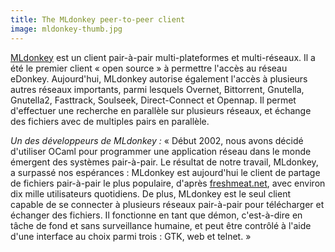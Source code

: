 ```yaml
---
title: The MLdonkey peer-to-peer client
image: mldonkey-thumb.jpg
---
```


[MLdonkey](http://mldonkey.sourceforge.net/Main_Page) est un client pair-à-pair multi-plateformes et multi-réseaux. Il a été le premier client « open source » à permettre l'accès au réseau eDonkey. Aujourd'hui, MLdonkey autorise également l'accès à plusieurs autres réseaux importants, parmi lesquels Overnet, Bittorrent, Gnutella, Gnutella2, Fasttrack, Soulseek, Direct-Connect et Opennap. Il permet d'effectuer une recherche en parallèle sur plusieurs réseaux, et échange des fichiers avec de multiples pairs en parallèle.

*Un des développeurs de MLdonkey :* « Début 2002, nous avons décidé d'utiliser OCaml pour programmer une application réseau dans le monde émergent des systèmes pair-à-pair. Le résultat de notre travail, MLdonkey, a surpassé nos espérances : MLdonkey est aujourd'hui le client de partage de fichiers pair-à-pair le plus populaire, d'après [freshmeat.net](http://freshmeat.net/), avec environ dix mille utilisateurs quotidiens. De plus, MLdonkey est le seul client capable de se connecter à plusieurs réseaux pair-à-pair pour télécharger et échanger des fichiers. Il fonctionne en tant que démon, c'est-à-dire en tâche de fond et sans surveillance humaine, et peut être contrôlé à l'aide d'une interface au choix parmi trois : GTK, web et telnet. »
